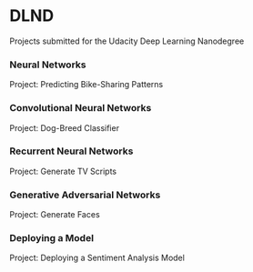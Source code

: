 # DLND
Projects submitted for the Udacity Deep Learning Nanodegree

### Neural Networks
Project: Predicting Bike-Sharing Patterns

### Convolutional Neural Networks
Project: Dog-Breed Classifier

### Recurrent Neural Networks
Project: Generate TV Scripts

### Generative Adversarial Networks
Project: Generate Faces

### Deploying a Model
Project: Deploying a Sentiment Analysis Model
